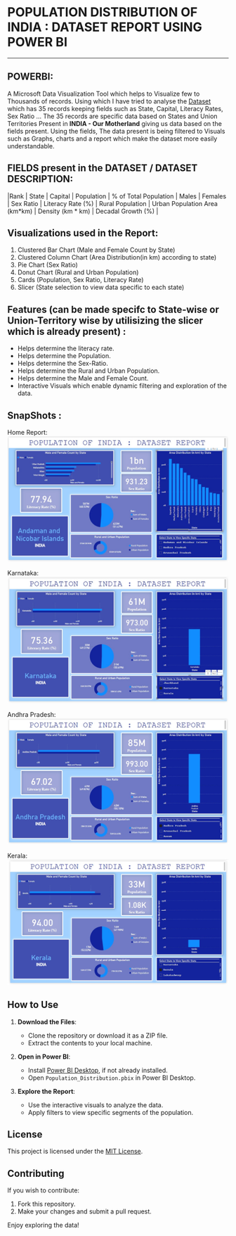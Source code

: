 # POPULATION DISTRIBUTION OF INDIA : DATASET REPORT USING POWER BI
---
## POWERBI:
A Microsoft Data Visualization Tool which helps to Visualize few to Thousands of records.
Using which I have tried to analyse the [Dataset](population.csv) which has 35 records keeping fields such as State, Capital, Literacy Rates, Sex Ratio ...
The 35 records are specific data based on States and Union Territories Present in **INDIA - Our Motherland** giving us data based on the fields present.
Using the fields, The data present is being filtered to Visuals such as Graphs, charts and a report which make the dataset more easily understandable.

## FIELDS present in the DATASET / DATASET DESCRIPTION:
|Rank | State	| Capital	| Population | % of Total Population |	Males |	Females	| Sex Ratio	| Literacy Rate (%) |	Rural Population |	Urban Population	Area (km*km) | Density (km * km) | Decadal Growth (%) |

## Visualizations used in the Report:
1. Clustered Bar Chart (Male and Female Count by State)
2. Clustered Column Chart (Area Distribution(in km) according to state)
3. Pie Chart (Sex Ratio)
4. Donut Chart (Rural and Urban Population)
5. Cards (Population, Sex Ratio, Literacy Rate)
6. Slicer (State selection to view data specific to each state)

## Features (can be made specifc to State-wise or Union-Territory wise by utilisizing the slicer which is already present) :
- Helps determine the literacy rate.
- Helps determine the Population.
- Helps determine the Sex-Ratio.
- Helps determine the Rural and Urban Population.
- Helps determine the Male and Female Count.
- Interactive Visuals which enable dynamic filtering and exploration of the data.

## SnapShots :
Home Report:
![home](SnapShots/home.jpg)

Karnataka:
![karnataka](SnapShots/karnataka.jpg)

Andhra Pradesh:
![Andhra Pradesh](SnapShots/Andhra_Pradesh.jpg)

Kerala:
![kerala](SnapShots/kerala.jpg)

## How to Use
1. **Download the Files**:
   - Clone the repository or download it as a ZIP file.
   - Extract the contents to your local machine.

2. **Open in Power BI**:
   - Install [Power BI Desktop](https://powerbi.microsoft.com/desktop/), if not already installed.
   - Open `Population_Distribution.pbix` in Power BI Desktop.

3. **Explore the Report**:
   - Use the interactive visuals to analyze the data.
   - Apply filters to view specific segments of the population.

## License
This project is licensed under the [MIT License](LICENSE).

## Contributing
If you wish to contribute:
1. Fork this repository.
2. Make your changes and submit a pull request.

Enjoy exploring the data!
